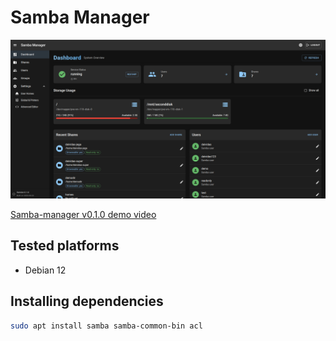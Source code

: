 # Samba Manager

![Samba Manager](docs/screenshot.png)

[Samba-manager v0.1.0 demo video](https://youtu.be/B-seUzWOOcs)

## Tested platforms

- Debian 12

## Installing dependencies

```bash
sudo apt install samba samba-common-bin acl
```
